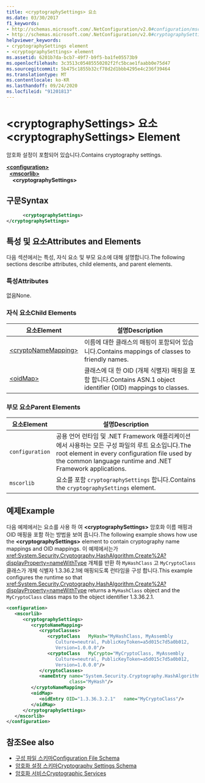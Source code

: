 ```yaml
---
title: <cryptographySettings> 요소
ms.date: 03/30/2017
f1_keywords:
- http://schemas.microsoft.com/.NetConfiguration/v2.0#configuration/mscorlib/cryptographySettings
- http://schemas.microsoft.com/.NetConfiguration/v2.0#cryptographySettings
helpviewer_keywords:
- cryptographySettings element
- <cryptographySettings> element
ms.assetid: 6201b7da-bcb7-49f7-b9f5-ba1fe05573b9
ms.openlocfilehash: 3c3513c05485550202f2fc5bcae1faabb0e75d47
ms.sourcegitcommit: 5b475c1855b32cf78d2d1bbb4295e4c236f39464
ms.translationtype: MT
ms.contentlocale: ko-KR
ms.lasthandoff: 09/24/2020
ms.locfileid: "91201813"
---
```

# <a name="cryptographysettings-element"></a><span data-ttu-id="4540f-102">\<cryptographySettings> 요소</span><span class="sxs-lookup"><span data-stu-id="4540f-102">\<cryptographySettings> Element</span></span>

<span data-ttu-id="4540f-103">암호화 설정이 포함되어 있습니다.</span><span class="sxs-lookup"><span data-stu-id="4540f-103">Contains cryptography settings.</span></span>  

[**\<configuration>**](../configuration-element.md)\
&nbsp;&nbsp;[**\<mscorlib>**](mscorlib-element-for-cryptography-settings.md)\
&nbsp;&nbsp;&nbsp;&nbsp;**\<cryptographySettings>**

## <a name="syntax"></a><span data-ttu-id="4540f-104">구문</span><span class="sxs-lookup"><span data-stu-id="4540f-104">Syntax</span></span>  
  
```xml  
      <cryptographySettings>
</cryptographySettings>  
```  
  
## <a name="attributes-and-elements"></a><span data-ttu-id="4540f-105">특성 및 요소</span><span class="sxs-lookup"><span data-stu-id="4540f-105">Attributes and Elements</span></span>  

 <span data-ttu-id="4540f-106">다음 섹션에서는 특성, 자식 요소 및 부모 요소에 대해 설명합니다.</span><span class="sxs-lookup"><span data-stu-id="4540f-106">The following sections describe attributes, child elements, and parent elements.</span></span>  
  
### <a name="attributes"></a><span data-ttu-id="4540f-107">특성</span><span class="sxs-lookup"><span data-stu-id="4540f-107">Attributes</span></span>  

 <span data-ttu-id="4540f-108">없음</span><span class="sxs-lookup"><span data-stu-id="4540f-108">None.</span></span>  
  
### <a name="child-elements"></a><span data-ttu-id="4540f-109">자식 요소</span><span class="sxs-lookup"><span data-stu-id="4540f-109">Child Elements</span></span>  
  
|<span data-ttu-id="4540f-110">요소</span><span class="sxs-lookup"><span data-stu-id="4540f-110">Element</span></span>|<span data-ttu-id="4540f-111">설명</span><span class="sxs-lookup"><span data-stu-id="4540f-111">Description</span></span>|  
|-------------|-----------------|  
|[\<cryptoNameMapping>](cryptonamemapping-element.md)|<span data-ttu-id="4540f-112">이름에 대한 클래스의 매핑이 포함되어 있습니다.</span><span class="sxs-lookup"><span data-stu-id="4540f-112">Contains mappings of classes to friendly names.</span></span>|  
|[\<oidMap>](oidmap-element.md)|<span data-ttu-id="4540f-113">클래스에 대 한 OID (개체 식별자) 매핑을 포함 합니다.</span><span class="sxs-lookup"><span data-stu-id="4540f-113">Contains ASN.1 object identifier (OID) mappings to classes.</span></span>|  
  
### <a name="parent-elements"></a><span data-ttu-id="4540f-114">부모 요소</span><span class="sxs-lookup"><span data-stu-id="4540f-114">Parent Elements</span></span>  
  
|<span data-ttu-id="4540f-115">요소</span><span class="sxs-lookup"><span data-stu-id="4540f-115">Element</span></span>|<span data-ttu-id="4540f-116">설명</span><span class="sxs-lookup"><span data-stu-id="4540f-116">Description</span></span>|  
|-------------|-----------------|  
|`configuration`|<span data-ttu-id="4540f-117">공용 언어 런타임 및 .NET Framework 애플리케이션에서 사용하는 모든 구성 파일의 루트 요소입니다.</span><span class="sxs-lookup"><span data-stu-id="4540f-117">The root element in every configuration file used by the common language runtime and .NET Framework applications.</span></span>|  
|`mscorlib`|<span data-ttu-id="4540f-118">요소를 포함 `cryptographySettings` 합니다.</span><span class="sxs-lookup"><span data-stu-id="4540f-118">Contains the `cryptographySettings` element.</span></span>|  
  
## <a name="example"></a><span data-ttu-id="4540f-119">예제</span><span class="sxs-lookup"><span data-stu-id="4540f-119">Example</span></span>  

 <span data-ttu-id="4540f-120">다음 예제에서는 요소를 사용 하 여 **\<cryptographySettings>** 암호화 이름 매핑과 OID 매핑을 포함 하는 방법을 보여 줍니다.</span><span class="sxs-lookup"><span data-stu-id="4540f-120">The following example shows how use the **\<cryptographySettings>** element to contain cryptography name mappings and OID mappings.</span></span> <span data-ttu-id="4540f-121">이 예제에서는가 <xref:System.Security.Cryptography.HashAlgorithm.Create%2A?displayProperty=nameWithType> 개체를 반환 하 `MyHashClass` 고 `MyCryptoClass` 클래스가 개체 식별자 1.3.36.2.1에 매핑되도록 런타임을 구성 합니다.</span><span class="sxs-lookup"><span data-stu-id="4540f-121">This example configures the runtime so that <xref:System.Security.Cryptography.HashAlgorithm.Create%2A?displayProperty=nameWithType> returns a `MyHashClass` object and the `MyCryptoClass` class maps to the object identifier 1.3.36.2.1.</span></span>  
  
```xml  
<configuration>  
   <mscorlib>  
      <cryptographySettings>  
         <cryptoNameMapping>  
            <cryptoClasses>  
               <cryptoClass   MyHash="MyHashClass, MyAssembly  
                  Culture=neutral, PublicKeyToken=a5d015c7d5a0b012,  
                  Version=1.0.0.0"/>  
               <cryptoClass   MyCrypto="MyCryptoClass, MyAssembly  
                  Culture=neutral, PublicKeyToken=a5d015c7d5a0b012,  
                  Version=1.0.0.0"/>  
            </cryptoClasses>  
            <nameEntry name="System.Security.Cryptography.HashAlgorithm"  
                       class="MyHash"/>  
         </cryptoNameMapping>  
         <oidMap>  
            <oidEntry OID="1.3.36.3.2.1"   name="MyCryptoClass"/>  
         </oidMap>  
      </cryptographySettings>  
   </mscorlib>  
</configuration>  
```  
  
## <a name="see-also"></a><span data-ttu-id="4540f-122">참조</span><span class="sxs-lookup"><span data-stu-id="4540f-122">See also</span></span>

- [<span data-ttu-id="4540f-123">구성 파일 스키마</span><span class="sxs-lookup"><span data-stu-id="4540f-123">Configuration File Schema</span></span>](../index.md)
- [<span data-ttu-id="4540f-124">암호화 설정 스키마</span><span class="sxs-lookup"><span data-stu-id="4540f-124">Cryptography Settings Schema</span></span>](index.md)
- [<span data-ttu-id="4540f-125">암호화 서비스</span><span class="sxs-lookup"><span data-stu-id="4540f-125">Cryptographic Services</span></span>](../../../../standard/security/cryptographic-services.md)
